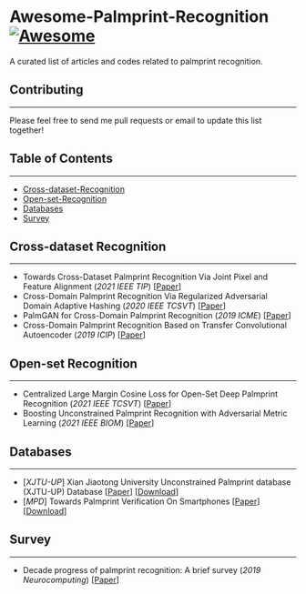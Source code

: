 # Awesome-Palmprint-Recognition [![Awesome](https://awesome.re/badge.svg)](https://awesome.re)
A curated list of articles and codes related to palmprint recognition. 

## Contributing
***

Please feel free to send me pull requests or email to update this list together!


## Table of Contents
***

- [Cross-dataset-Recognition](#Cross-dataset-Recognition)
- [Open-set-Recognition](#Open-set-Recognition) 
- [Databases](#databases) 
- [Survey](#survey)


<!--
- [Target-specific Face Forgery](#target-specific-face-forgery)        
    - [Face Swap](#face-swap)        
    - [Face Manipulation](#face-manipulation)            
        - [Attribute Manipulation](#attribute-manipulation)            
        - [Expression Reenactment](#expression-reenactment)            
        - [Cross-modality Driven](#cross-modality-driven)    
- [Target-generic Face Forgery](#target-generic-face-forgery)    
- [Face Forgery Detection](#face-forgery-detection)        
    - [Spatial Clue for Detection](#spatial-clue-for-detection)        
    - [Temporal Clue for Detection](#temporal-clue-for-detection)        
    - [Generalizable Detection](#generalizable-forgery-detection)        
    - [Spoofing Detection](#spoofing-forgery-detection)    
- [Databases](#databases)    
- [Survey](#survey)    -->

## Cross-dataset Recognition
***
* Towards Cross-Dataset Palmprint Recognition Via Joint Pixel and Feature Alignment (*2021 IEEE TIP*) [[Paper](https://ieeexplore.ieee.org/document/9382111)]
* Cross-Domain Palmprint Recognition Via Regularized Adversarial Domain Adaptive Hashing (*2020 IEEE TCSVT*) [[Paper](https://ieeexplore.ieee.org/document/9201119)]
* PalmGAN for Cross-Domain Palmprint Recognition (*2019 ICME*) [[Paper](https://ieeexplore.ieee.org/document/8784757)]
* Cross-Domain Palmprint Recognition Based on Transfer Convolutional Autoencoder (*2019 ICIP*) [[Paper](https://ieeexplore.ieee.org/document/8803778)]

## Open-set Recognition
***
* Centralized Large Margin Cosine Loss for Open-Set Deep Palmprint Recognition (*2021 IEEE TCSVT*) [[Paper](https://ieeexplore.ieee.org/document/8666165)]
* Boosting Unconstrained Palmprint Recognition with Adversarial Metric Learning (*2021 IEEE BIOM*) [[Paper](https://ieeexplore.ieee.org/document/9120220)]

## Databases
***
* [*XJTU-UP*] Xian Jiaotong University Unconstrained Palmprint database (XJTU-UP) Database [[Paper](https://ieeexplore.ieee.org/document/9335244)] [[Download](http://gr.xjtu.edu.cn/en/web/bell/resource)]
* [*MPD*] Towards Palmprint Verification On Smartphones [[Paper](https://arxiv.org/pdf/2003.13266.pdf)] [[Download](https://cslinzhang.github.io/MobilePalmPrint/)]

## Survey
***
* Decade progress of palmprint recognition: A brief survey (*2019 Neurocomputing*) [[Paper](https://www.sciencedirect.com/science/article/pii/S0925231218309597)]

<!--
## Target-specific Face Forgery
***
### Face Swap
* deepfakes/faceswap (*Github*) [[Code](https://github.com/deepfakes/faceswap)]
* iperov/DeepFaceLab (*Github*) [[Paper](https://arxiv.org/pdf/2005.05535.pdf)] [[Code](https://github.com/iperov/DeepFaceLab)]
* Fast face-swap using convolutional neural networks (*2017 ICCV*) [[Paper](http://openaccess.thecvf.com/content_ICCV_2017/papers/Korshunova_Fast_Face-Swap_Using_ICCV_2017_paper.pdf)]
* On face segmentation, face swapping, and face perception (*2018 FG*) [[Paper](https://arxiv.org/abs/1704.06729)] [[Code](https://github.com/YuvalNirkin/face_swap)]
* RSGAN: face swapping and editing using face and hair representation in latent spaces (*2018 arXiv*) [[Paper](https://arxiv.org/abs/1804.03447)]
* FSNet: An identity-aware generative model for image-based face swapping (*2018 ACCV*) [[Paper](https://arxiv.org/abs/1811.12666)]
* Towards open-set identity preserving face synthesis (*2018 CVPR*) [[Paper](http://openaccess.thecvf.com/content_cvpr_2018/papers/Bao_Towards_Open-Set_Identity_CVPR_2018_paper.pdf)]
* FSGAN: Subject Agnostic Face Swapping and Reenactment (*2019 ICCV*) [[Paper](http://openaccess.thecvf.com/content_ICCV_2019/papers/Nirkin_FSGAN_Subject_Agnostic_Face_Swapping_and_Reenactment_ICCV_2019_paper.pdf)] [[Code](https://github.com/YuvalNirkin/fsgan)]
* Deepfakes for Medical Video De-Identification: Privacy Protection and Diagnostic Information Preservation (*202003 arXiv*) [[Paper](https://arxiv.org/pdf/2003.00813.pdf)]
* Advancing High Fidelity Identity Swapping for Forgery Detection (*2020 CVPR*) [[Paper](https://openaccess.thecvf.com/content_CVPR_2020/papers/Li_Advancing_High_Fidelity_Identity_Swapping_for_Forgery_Detection_CVPR_2020_paper.pdf)] [[arXiv version](https://arxiv.org/abs/1912.13457)]
* Using GANs to Synthesise Minimum Training Data for Deepfake Generation (*202011 arXiv*) [[Paper](https://arxiv.org/abs/2011.05421)]
* -->

